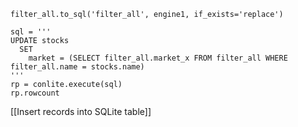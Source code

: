 	filter_all.to_sql('filter_all', engine1, if_exists='replace')
	
	sql = '''
	UPDATE stocks
	  SET
	    market = (SELECT filter_all.market_x FROM filter_all WHERE filter_all.name = stocks.name)
	'''
	rp = conlite.execute(sql)
	rp.rowcount

[[Insert records into SQLite table]]